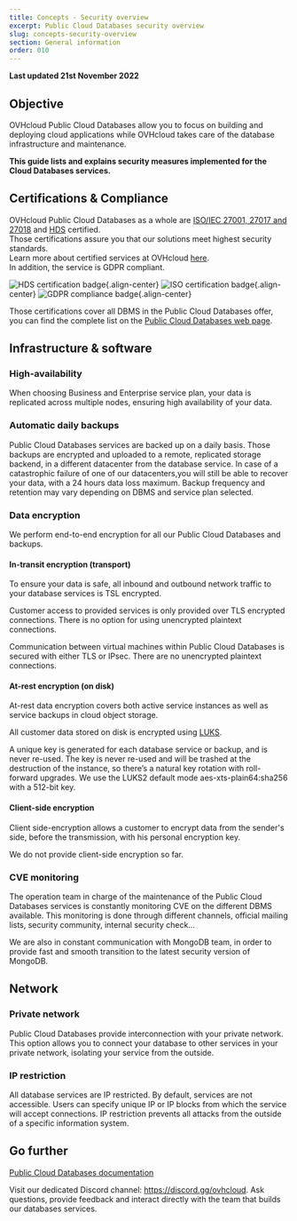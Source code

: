 ```yaml
---
title: Concepts - Security overview
excerpt: Public Cloud Databases security overview
slug: concepts-security-overview
section: General information
order: 010
---
```


**Last updated 21st November 2022**

## Objective

OVHcloud Public Cloud Databases allow you to focus on building and deploying cloud applications while OVHcloud takes care of the database infrastructure and maintenance.

**This guide lists and explains security measures implemented for the Cloud Databases services.**

## Certifications & Compliance

OVHcloud Public Cloud Databases as a whole are [ISO/IEC 27001, 27017 and 27018](https://www.ovhcloud.com/en-ie/enterprise/certification-conformity/iso-27001-27017-27018/) and [HDS](https://www.ovhcloud.com/en-ie/enterprise/certification-conformity/hds/) certified.<br> Those certifications assure you that our solutions meet highest security standards.<br>Learn more about certified services at OVHcloud [here](https://www.ovhcloud.com/en-ie/enterprise/certification-conformity/).
<br>In addition, the service is GDPR compliant.

![HDS certification badge](images/certificate_badge_hds.png){.align-center}
![ISO certification badge](images/certificate_badge_iso.png){.align-center}
![GDPR compliance badge](images/compliance_badge_gdpr.png){.align-center}

Those certifications cover all DBMS in the Public Cloud Databases offer, you can find the complete list on the [Public Cloud Databases web page](https://www.ovhcloud.com/en-ie/public-cloud/databases/).

## Infrastructure & software

### High-availability

When choosing Business and Enterprise service plan, your data is replicated across multiple nodes, ensuring high availability of your data.

### Automatic daily backups

Public Cloud Databases services are backed up on a daily basis. Those backups are encrypted and uploaded to a remote, replicated storage backend, in a different datacenter from the database service. In case of a catastrophic failure of one of our datacenters,you will still be able to recover your data, with a 24 hours data loss maximum. Backup frequency and retention may vary depending on DBMS and service plan selected.

### Data encryption

We perform end-to-end encryption for all our Public Cloud Databases and backups.

#### In-transit encryption (transport)

To ensure your data is safe, all inbound and outbound network traffic to your database services is TSL encrypted.

Customer access to provided services is only provided over TLS encrypted connections. There is no option for using unencrypted plaintext connections.

Communication between virtual machines within Public Cloud Databases is secured with either TLS or IPsec. There are no unencrypted plaintext connections.

#### At-rest encryption (on disk)

At-rest data encryption covers both active service instances as well as service backups in cloud object storage.

All customer data stored on disk is encrypted using [LUKS](https://en.wikipedia.org/wiki/Linux_Unified_Key_Setup). 

A unique key is generated for each database service or backup, and is never re-used. The key is never re-used and will be trashed at the destruction of the instance, so there’s a natural key rotation with roll-forward upgrades. We use the LUKS2 default mode aes-xts-plain64:sha256 with a 512-bit key.

#### Client-side encryption

Client side-encryption allows a customer to encrypt data from the sender's side, before the transmission, with his personal encryption key.

We do not provide client-side encryption so far.

### CVE monitoring

The operation team in charge of the maintenance of the Public Cloud Databases services is constantly monitoring CVE on the different DBMS available. This monitoring is done through different channels, official mailing lists, security community, internal security check...

We are also in constant communication with MongoDB team, in order to provide fast and smooth transition to the latest security version of MongoDB.

## Network

### Private network

Public Cloud Databases provide interconnection with your private network. This option allows you to connect your database to other services in your private network, isolating your service from the outside.

### IP restriction

All database services are IP restricted. By default, services are not accessible. Users can specify unique IP or IP blocks from which the service will accept connections. IP restriction prevents all attacks from the outside of a specific information system.


## Go further

[Public Cloud Databases documentation](https://docs.ovh.com/ie/en/publiccloud/databases/)

Visit our dedicated Discord channel: <https://discord.gg/ovhcloud>. Ask questions, provide feedback and interact directly with the team that builds our databases services.
